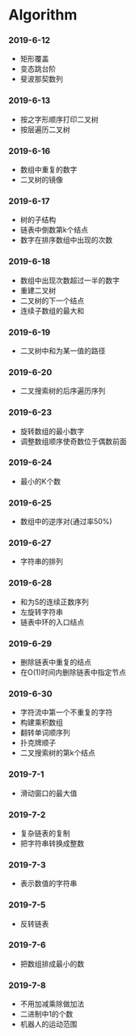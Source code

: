 # Algorithm  

### 2019-6-12  

- 矩形覆盖  
- 变态跳台阶  
- 斐波那契数列  

### 2019-6-13  

- 按之字形顺序打印二叉树
- 按层遍历二叉树

### 2019-6-16

- 数组中重复的数字
- 二叉树的镜像

### 2019-6-17

- 树的子结构
- 链表中倒数第k个结点
- 数字在排序数组中出现的次数

### 2019-6-18

- 数组中出现次数超过一半的数字
- 重建二叉树
- 二叉树的下一个结点
- 连续子数组的最大和

### 2019-6-19

- 二叉树中和为某一值的路径

### 2019-6-20

- 二叉搜索树的后序遍历序列

### 2019-6-23

- 旋转数组的最小数字
- 调整数组顺序使奇数位于偶数前面

### 2019-6-24

- 最小的K个数

### 2019-6-25

- 数组中的逆序对(通过率50%)

### 2019-6-27

- 字符串的排列

### 2019-6-28

- 和为S的连续正数序列
- 左旋转字符串
- 链表中环的入口结点

### 2019-6-29

- 删除链表中重复的结点
- 在O(1)时间内删除链表中指定节点

### 2019-6-30

- 字符流中第一个不重复的字符
- 构建乘积数组
- 翻转单词顺序列
- 扑克牌顺子
- 二叉搜索树的第k个结点

### 2019-7-1

- 滑动窗口的最大值

### 2019-7-2

- 复杂链表的复制
- 把字符串转换成整数

### 2019-7-3

- 表示数值的字符串

### 2019-7-5

- 反转链表

### 2019-7-6

- 把数组排成最小的数

### 2019-7-8

- 不用加减乘除做加法
- 二进制中1的个数
- 机器人的运动范围
